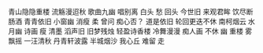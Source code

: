 <!DOCTYPE html>
<html lang="en">
<head>
    <meta charset="UTF-8">
    <title>牛逼</title>
</head>
<body>
青山隐隐重楼
流觞漫迢秋
歌曲九幽
唱别离
白头
愁
回头
今世旧
来观君眸
饮尽断肠酒
青青依旧
小窗幽
消瘦
柔
曾问
痴心否？
道是依旧
轮回更迭不休
南柯烟云
水月幽
诗画
瘦
清墨
滔声旧
旧梦残烛
轻盈诗香楼
冷舞漫漫
痴人画
不休
幽
重楼
雾飘摇
一汪清秋
丹青轩波露
半城烟沙
我心丘
难留
走
</body>
</html>
